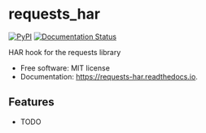 # requests_har


[![PyPI](https://img.shields.io/pypi/v/requests_har.svg)](https://pypi.python.org/pypi/requests_har)
[![Documentation Status](https://readthedocs.org/projects/requests-har/badge/?version=latest)](https://readthedocs.org/projects/requests-har/badge/?version=latest)


HAR hook for the requests library


* Free software: MIT license
* Documentation: https://requests-har.readthedocs.io.


## Features

* TODO
